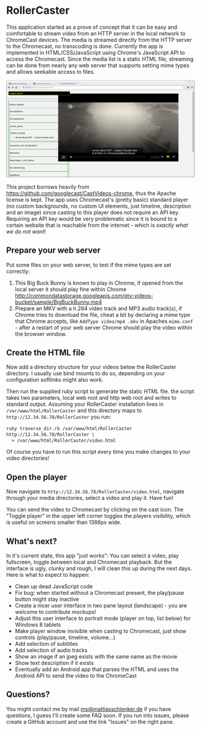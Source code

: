 RollerCaster
============

This application started as a prove of concept that it can be easy and comfortable to stream video from an HTTP server in the local network to ChromeCast devices. The media is streamed directly from the HTTP server to the Chromecast, no transcoding is done. Currently the app is implemented in HTML/CSS/JavaScript using Chrome's JavaScript API to access the Chromecast. Since the media list is a static HTML file, streaming can be done from nearly any web server that supports setting mime types and allows seekable access to files. 

![screen shot](https://raw.githubusercontent.com/mschlenker/RollerCaster/master/screenshots/rollercaster-alpha.png)

This project borrows heavily from https://github.com/googlecast/CastVideos-chrome, thus the Apache license is kept. The app uses Chromecast's (pretty basic) standard player (no custom backgrounds, no custom UI elements, just timeline, description and an image) since casting to this player does not require an API key. Requiring an API key would be very problematic since it is bound to a certain website that is reachable from the internet - which is *exactly what we do not want*!

## Prepare your web server

Put some files on your web server, to test if the mime types are set correctly:

1. This Big Buck Bunny is known to play in Chrome, if opened from the local server it should play fine within Chrome http://commondatastorage.googleapis.com/gtv-videos-bucket/sample/BigBuckBunny.mp4
2. Prepare an MKV with a h.264 video track and MP3 audio track(s), if Chrome tries to download the file, cheat a bit by declaring a mime type that Chrome accepts, like `AddType video/mp4 .mkv` in Apaches `mime.conf` - after a restart of your web server Chrome should play the video within the browser window.

## Create the HTML file

Now add a directory structure for your videos below the RollerCaster directory. I usually use bind mounts to do so, depending on your configuration softlinks might also work. 

Then run the supplied ruby script to generate the static HTML file. the script takes two parameters, local web root and http web root and writes to standard output. Assuming your RollerCaster installation lives in `/var/www/html/RollerCaster` and this directory maps to `http://12.34.56.78/RollerCaster` you run:

```shell
ruby traverse_dir.rb /var/www/html/RollerCaster http://12.34.56.78/RollerCaster \
  > /var/www/html/RollerCaster/video.html
```

Of course you have to run this script every time you make changes to your video directories!

## Open the player

Now navigate to `http://12.34.56.78/RollerCaster/video.html`, navigate through your media directories, select a video and play it. Have fun! 

You can send the video to Chromecast by clicking on the cast icon. The "Toggle player" in the upper left corner toggles the players visibility, which is useful on screens smaller than 1366px wide. 

## What's next?

In it's current state, this app "just works": You can select a video, play fullscreen, toggle between local and Chromecast playback. But the interface is ugly, clunky and rough, I will clean this up during the next days. Here is what to expect to happen:

* Clean up dead JavaScript code
* Fix bug: when started without a Chromecast present, the play/pause button might stay inactive
* Create a nicer user interface in two pane layout (landscape) - you are welcome to contribute mockups!
* Adjust this user interface to portrait mode (player on top, list below) for Windows 8 tablets
* Make player window invisible when casting to Chromecast, just show controls (play/pause, timeline, volume...)
* Add selection of subtitles
* Add selection of audio tracks
* Show an image if an jpeg exists with the same name as the movie
* Show text description if it exists
* Eventually add an Android app that parses the HTML and uses the Android API to send the video to the ChromeCast

## Questions?

You might contact me by mail ms@mattiasschlenker.de if you have questions, I guess I'll create some FAQ soon. If you run into issues, please create a GitHub account and use the link "Issues" on the right pane.


